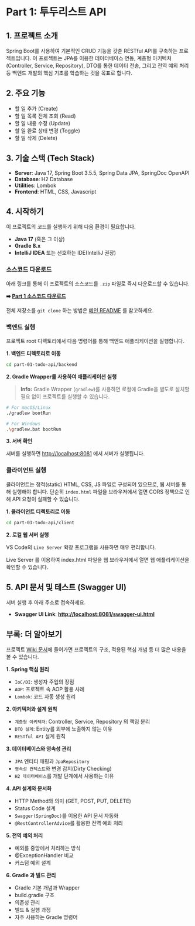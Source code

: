 # Part 1: 투두리스트 API

## 1. 프로젝트 소개

Spring Boot를 사용하여 기본적인 CRUD 기능을 갖춘 RESTful API를 구축하는 프로젝트입니다. 
이 프로젝트는 JPA를 이용한 데이터베이스 연동, 계층형 아키텍처(Controller, Service, Repository), DTO를 통한 데이터 전송, 그리고 전역 예외 처리 등 백엔드 개발의 핵심 기초를 학습하는 것을 목표로 합니다.

## 2. 주요 기능

-   할 일 추가 (Create)
-   할 일 목록 전체 조회 (Read)
-   할 일 내용 수정 (Update)
-   할 일 완료 상태 변경 (Toggle)
-   할 일 삭제 (Delete)

## 3. 기술 스택 (Tech Stack)

- **Server**: Java 17, Spring Boot 3.5.5, Spring Data JPA, SpringDoc OpenAPI
- **Database**: H2 Database
- **Utilities**: Lombok
- **Frontend**: HTML, CSS, Javascript

## 4. 시작하기

이 프로젝트의 코드를 실행하기 위해 다음 환경이 필요합니다.

- **Java 17** (혹은 그 이상)
- **Gradle 8.x**
- **IntelliJ IDEA** 또는 선호하는 IDE(IntelliJ 권장)

### 소스코드 다운로드

아래 링크를 통해 이 프로젝트의 소스코드를 `.zip` 파일로 즉시 다운로드할 수 있습니다. 

**➡️ [Part 1 소스코드 다운로드](https://downgit.github.io/#/home?url=https://github.com/heizence/Spring-Boot-Mastery/new/main/part01-todo-api)**

전체 저장소를 `git clone` 하는 방법은 [메인 README](https://github.com/heizence/Spring-Boot-Mastery/tree/main?tab=readme-ov-file#%EB%B0%A9%EB%B2%95-1-%EC%A0%84%EC%B2%B4-%ED%94%84%EB%A1%9C%EC%A0%9D%ED%8A%B8-%ED%81%B4%EB%A1%A0%ED%95%98%EC%97%AC-%EC%8B%A4%ED%96%89%ED%95%98%EA%B8%B0) 를 참고하세요.


### 백엔드 실행

프로젝트 root 디렉토리에서 다음 명령어를 통해 백엔드 애플리케이션을 실행합니다.

**1. 백엔드 디렉토리로 이동**

```bash
cd part-01-todo-api/backend
```

**2. Gradle Wrapper를 사용하여 애플리케이션 실행**

> **Info:** Gradle Wrapper (`gradlew`)를 사용하면 로컬에 Gradle을 별도로 설치할 필요 없이 프로젝트를 실행할 수 있습니다.

```bash
# For macOS/Linux
./gradlew bootRun

# For Windows
.\gradlew.bat bootRun
```

**3. 서버 확인**

서버를 실행하면 [http://localhost:8081](http://localhost:8081) 에서 서버가 실행됩니다.


### 클라이언트 실행

클라이언트는 정적(static) HTML, CSS, JS 파일로 구성되어 있으므로, 웹 서버를 통해 실행해야 합니다. 단순히 `index.html` 파일을 브라우저에서 열면 CORS 정책으로 인해 API 요청이 실패할 수 있습니다.

**1. 클라이언트 디렉토리로 이동**

```bash
cd part-01-todo-api/client
```

**2. 로컬 웹 서버 실행**
  
VS Code의 `Live Server` 확장 프로그램을 사용하면 매우 편리합니다. 

Live Server 를 이용하여 index.html 파일을 웹 브라우저에서 열면 웹 애플리케이션을 확인할 수 있습니다.

## 5. API 문서 및 테스트 (Swagger UI)

서버 실행 후 아래 주소로 접속하세요.

- **Swagger UI Link**: [**http://localhost:8081/swagger-ui.html**](http://localhost:8081/swagger-ui.html)

## 부록: 더 알아보기

프로젝트 [Wiki 문서]()에 들어가면 프로젝트의 구조, 적용된 핵심 개념 등 더 많은 내용을 볼 수 있습니다.

**1. Spring 핵심 원리**

- `IoC/DI`: 생성자 주입의 장점
- `AOP`: 프로젝트 속 AOP 활용 사례
- `Lombok`: 코드 자동 생성 원리

**2. 아키텍처와 설계 원칙**

- `계층형 아키텍처`: Controller, Service, Repository 의 책임 분리
- `DTO 설계`: Entity를 외부에 노출하지 않는 이유
- `RESTful API` 설계 원칙

**3. 데이터베이스와 영속성 관리**

- `JPA` 엔티티 매핑과 `JpaRepository`
- `영속성 컨텍스트`와 변경 감지(Dirty Checking)
- `H2 데이터베이스`를 개발 단계에서 사용하는 이유

**4. API 설계와 문서화**

- HTTP Method와 의미 (GET, POST, PUT, DELETE)
- Status Code 설계
- `Swagger(SpringDoc)`를 이용한 API 문서 자동화
- `@RestControllerAdvice`를 활용한 전역 예외 처리
  
**5. 전역 예외 처리**

- 예외를 중앙에서 처리하는 방식
- @ExceptionHandler 비교
- 커스텀 예외 설계

**6. Gradle 과 빌드 관리**

- Gradle 기본 개념과 Wrapper
- build.gradle 구조
- 의존성 관리
- 빌드 & 실행 과정
- 자주 사용하는 Gradle 명령어
